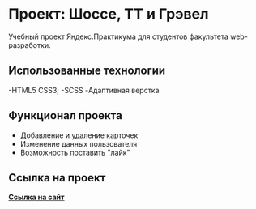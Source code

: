 # Проект: Шоссе, ТТ и Грэвел

Учебный проект Яндекс.Практикума для студентов факультета web-разработки.

## Использованные технологии

-HTML5 CSS3;
-SCSS
-Адаптивная верстка

## Функционал проекта

- Добавление и удаление карточек
- Изменение данных пользователя
- Возможность поставить "лайк"

## Ссылка на проект
[**Ссылка на сайт**](https://leondasferras.github.io/HARD-01/)
